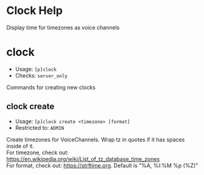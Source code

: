# Clock Help

Display time for timezones as voice channels

# clock
 - Usage: `[p]clock `
 - Checks: `server_only`

Commands for creating new clocks

## clock create
 - Usage: `[p]clock create <timezone> [format] `
 - Restricted to: `ADMIN`

Create timezones for VoiceChannels. Wrap tz in quotes if it has spaces inside of it.<br/>For timezone, check out: https://en.wikipedia.org/wiki/List_of_tz_database_time_zones<br/>For format, check out: https://strftime.org. Default is "%A, %I:%M %p (%Z)"

